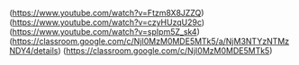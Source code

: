 (https://www.youtube.com/watch?v=Ftzm8X8JZZQ)
(https://www.youtube.com/watch?v=czyHUzqU29c)
(https://www.youtube.com/watch?v=spIpm5Z_sk4)
(https://classroom.google.com/c/NjI0MzM0MDE5MTk5/a/NjM3NTYzNTMzNDY4/details)
(https://classroom.google.com/c/NjI0MzM0MDE5MTk5)
